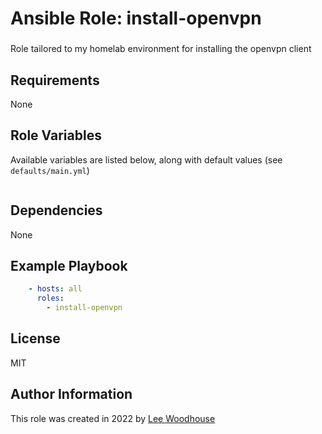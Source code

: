 # Ansible Role: install-openvpn

### <sub-heading>

Role tailored to my homelab environment for installing the openvpn client

## Requirements

None

## Role Variables

Available variables are listed below, along with default values (see ```defaults/main.yml```)
```shell
```
## Dependencies

None

## Example Playbook
```yaml
    - hosts: all
      roles:
        - install-openvpn
```

## License

MIT

## Author Information

This role was created in 2022 by [Lee Woodhouse](https://www.leewoodhouse.com/)
